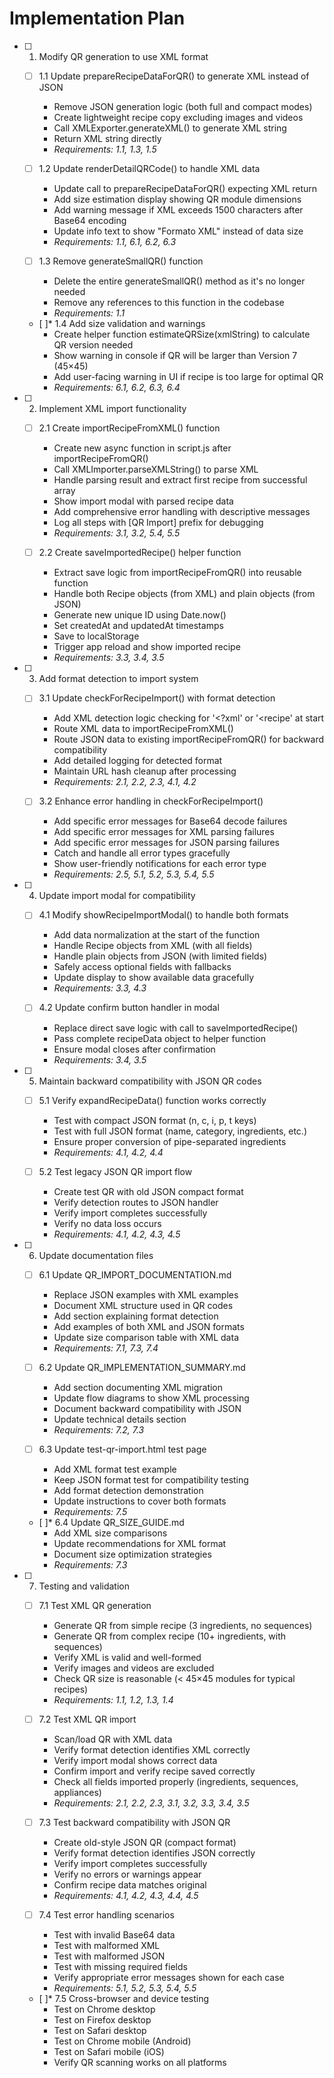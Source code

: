 # Implementation Plan

- [ ] 1. Modify QR generation to use XML format
  - [ ] 1.1 Update prepareRecipeDataForQR() to generate XML instead of JSON
    - Remove JSON generation logic (both full and compact modes)
    - Create lightweight recipe copy excluding images and videos
    - Call XMLExporter.generateXML() to generate XML string
    - Return XML string directly
    - _Requirements: 1.1, 1.3, 1.5_

  - [ ] 1.2 Update renderDetailQRCode() to handle XML data
    - Update call to prepareRecipeDataForQR() expecting XML return
    - Add size estimation display showing QR module dimensions
    - Add warning message if XML exceeds 1500 characters after Base64 encoding
    - Update info text to show "Formato XML" instead of data size
    - _Requirements: 1.1, 6.1, 6.2, 6.3_

  - [ ] 1.3 Remove generateSmallQR() function
    - Delete the entire generateSmallQR() method as it's no longer needed
    - Remove any references to this function in the codebase
    - _Requirements: 1.1_

  - [ ]* 1.4 Add size validation and warnings
    - Create helper function estimateQRSize(xmlString) to calculate QR version needed
    - Show warning in console if QR will be larger than Version 7 (45×45)
    - Add user-facing warning in UI if recipe is too large for optimal QR
    - _Requirements: 6.1, 6.2, 6.3, 6.4_

- [ ] 2. Implement XML import functionality
  - [ ] 2.1 Create importRecipeFromXML() function
    - Create new async function in script.js after importRecipeFromQR()
    - Call XMLImporter.parseXMLString() to parse XML
    - Handle parsing result and extract first recipe from successful array
    - Show import modal with parsed recipe data
    - Add comprehensive error handling with descriptive messages
    - Log all steps with [QR Import] prefix for debugging
    - _Requirements: 3.1, 3.2, 5.4, 5.5_

  - [ ] 2.2 Create saveImportedRecipe() helper function
    - Extract save logic from importRecipeFromQR() into reusable function
    - Handle both Recipe objects (from XML) and plain objects (from JSON)
    - Generate new unique ID using Date.now()
    - Set createdAt and updatedAt timestamps
    - Save to localStorage
    - Trigger app reload and show imported recipe
    - _Requirements: 3.3, 3.4, 3.5_

- [ ] 3. Add format detection to import system
  - [ ] 3.1 Update checkForRecipeImport() with format detection
    - Add XML detection logic checking for '<?xml' or '<recipe' at start
    - Route XML data to importRecipeFromXML()
    - Route JSON data to existing importRecipeFromQR() for backward compatibility
    - Add detailed logging for detected format
    - Maintain URL hash cleanup after processing
    - _Requirements: 2.1, 2.2, 2.3, 4.1, 4.2_

  - [ ] 3.2 Enhance error handling in checkForRecipeImport()
    - Add specific error messages for Base64 decode failures
    - Add specific error messages for XML parsing failures
    - Add specific error messages for JSON parsing failures
    - Catch and handle all error types gracefully
    - Show user-friendly notifications for each error type
    - _Requirements: 2.5, 5.1, 5.2, 5.3, 5.4, 5.5_

- [ ] 4. Update import modal for compatibility
  - [ ] 4.1 Modify showRecipeImportModal() to handle both formats
    - Add data normalization at the start of the function
    - Handle Recipe objects from XML (with all fields)
    - Handle plain objects from JSON (with limited fields)
    - Safely access optional fields with fallbacks
    - Update display to show available data gracefully
    - _Requirements: 3.3, 4.3_

  - [ ] 4.2 Update confirm button handler in modal
    - Replace direct save logic with call to saveImportedRecipe()
    - Pass complete recipeData object to helper function
    - Ensure modal closes after confirmation
    - _Requirements: 3.4, 3.5_

- [ ] 5. Maintain backward compatibility with JSON QR codes
  - [ ] 5.1 Verify expandRecipeData() function works correctly
    - Test with compact JSON format (n, c, i, p, t keys)
    - Test with full JSON format (name, category, ingredients, etc.)
    - Ensure proper conversion of pipe-separated ingredients
    - _Requirements: 4.1, 4.2, 4.4_

  - [ ] 5.2 Test legacy JSON QR import flow
    - Create test QR with old JSON compact format
    - Verify detection routes to JSON handler
    - Verify import completes successfully
    - Verify no data loss occurs
    - _Requirements: 4.1, 4.2, 4.3, 4.5_

- [ ] 6. Update documentation files
  - [ ] 6.1 Update QR_IMPORT_DOCUMENTATION.md
    - Replace JSON examples with XML examples
    - Document XML structure used in QR codes
    - Add section explaining format detection
    - Add examples of both XML and JSON formats
    - Update size comparison table with XML data
    - _Requirements: 7.1, 7.3, 7.4_

  - [ ] 6.2 Update QR_IMPLEMENTATION_SUMMARY.md
    - Add section documenting XML migration
    - Update flow diagrams to show XML processing
    - Document backward compatibility with JSON
    - Update technical details section
    - _Requirements: 7.2, 7.3_

  - [ ] 6.3 Update test-qr-import.html test page
    - Add XML format test example
    - Keep JSON format test for compatibility testing
    - Add format detection demonstration
    - Update instructions to cover both formats
    - _Requirements: 7.5_

  - [ ]* 6.4 Update QR_SIZE_GUIDE.md
    - Add XML size comparisons
    - Update recommendations for XML format
    - Document size optimization strategies
    - _Requirements: 7.3_

- [ ] 7. Testing and validation
  - [ ] 7.1 Test XML QR generation
    - Generate QR from simple recipe (3 ingredients, no sequences)
    - Generate QR from complex recipe (10+ ingredients, with sequences)
    - Verify XML is valid and well-formed
    - Verify images and videos are excluded
    - Check QR size is reasonable (< 45×45 modules for typical recipes)
    - _Requirements: 1.1, 1.2, 1.3, 1.4_

  - [ ] 7.2 Test XML QR import
    - Scan/load QR with XML data
    - Verify format detection identifies XML correctly
    - Verify import modal shows correct data
    - Confirm import and verify recipe saved correctly
    - Check all fields imported properly (ingredients, sequences, appliances)
    - _Requirements: 2.1, 2.2, 2.3, 3.1, 3.2, 3.3, 3.4, 3.5_

  - [ ] 7.3 Test backward compatibility with JSON QR
    - Create old-style JSON QR (compact format)
    - Verify format detection identifies JSON correctly
    - Verify import completes successfully
    - Verify no errors or warnings appear
    - Confirm recipe data matches original
    - _Requirements: 4.1, 4.2, 4.3, 4.4, 4.5_

  - [ ] 7.4 Test error handling scenarios
    - Test with invalid Base64 data
    - Test with malformed XML
    - Test with malformed JSON
    - Test with missing required fields
    - Verify appropriate error messages shown for each case
    - _Requirements: 5.1, 5.2, 5.3, 5.4, 5.5_

  - [ ]* 7.5 Cross-browser and device testing
    - Test on Chrome desktop
    - Test on Firefox desktop
    - Test on Safari desktop
    - Test on Chrome mobile (Android)
    - Test on Safari mobile (iOS)
    - Verify QR scanning works on all platforms
